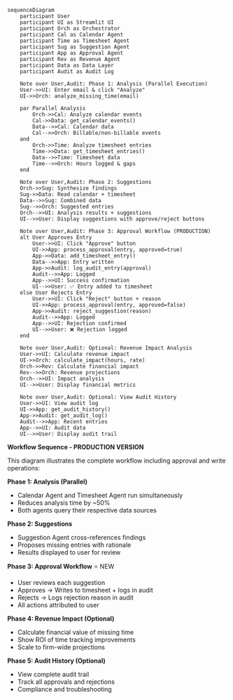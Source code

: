 ```mermaid
sequenceDiagram
    participant User
    participant UI as Streamlit UI
    participant Orch as Orchestrator
    participant Cal as Calendar Agent
    participant Time as Timesheet Agent
    participant Sug as Suggestion Agent
    participant App as Approval Agent
    participant Rev as Revenue Agent
    participant Data as Data Layer
    participant Audit as Audit Log

    Note over User,Audit: Phase 1: Analysis (Parallel Execution)
    User->>UI: Enter email & click "Analyze"
    UI->>Orch: analyze_missing_time(email)
    
    par Parallel Analysis
        Orch->>Cal: Analyze calendar events
        Cal->>Data: get_calendar_events()
        Data-->>Cal: Calendar data
        Cal-->>Orch: Billable/non-billable events
    and
        Orch->>Time: Analyze timesheet entries
        Time->>Data: get_timesheet_entries()
        Data-->>Time: Timesheet data
        Time-->>Orch: Hours logged & gaps
    end
    
    Note over User,Audit: Phase 2: Suggestions
    Orch->>Sug: Synthesize findings
    Sug->>Data: Read calendar + timesheet
    Data-->>Sug: Combined data
    Sug-->>Orch: Suggested entries
    Orch-->>UI: Analysis results + suggestions
    UI-->>User: Display suggestions with approve/reject buttons
    
    Note over User,Audit: Phase 3: Approval Workflow (PRODUCTION)
    alt User Approves Entry
        User->>UI: Click "Approve" button
        UI->>App: process_approval(entry, approved=true)
        App->>Data: add_timesheet_entry()
        Data-->>App: Entry written
        App->>Audit: log_audit_entry(approval)
        Audit-->>App: Logged
        App-->>UI: Success confirmation
        UI-->>User: ✅ Entry added to timesheet
    else User Rejects Entry
        User->>UI: Click "Reject" button + reason
        UI->>App: process_approval(entry, approved=false)
        App->>Audit: reject_suggestion(reason)
        Audit-->>App: Logged
        App-->>UI: Rejection confirmed
        UI-->>User: ❌ Rejection logged
    end
    
    Note over User,Audit: Optional: Revenue Impact Analysis
    User->>UI: Calculate revenue impact
    UI->>Orch: calculate_impact(hours, rate)
    Orch->>Rev: Calculate financial impact
    Rev-->>Orch: Revenue projections
    Orch-->>UI: Impact analysis
    UI-->>User: Display financial metrics
    
    Note over User,Audit: Optional: View Audit History
    User->>UI: View audit log
    UI->>App: get_audit_history()
    App->>Audit: get_audit_log()
    Audit-->>App: Recent entries
    App-->>UI: Audit data
    UI-->>User: Display audit trail
```

**Workflow Sequence - PRODUCTION VERSION**

This diagram illustrates the complete workflow including approval and write operations:

**Phase 1: Analysis (Parallel)**
- Calendar Agent and Timesheet Agent run simultaneously
- Reduces analysis time by ~50%
- Both agents query their respective data sources

**Phase 2: Suggestions**
- Suggestion Agent cross-references findings
- Proposes missing entries with rationale
- Results displayed to user for review

**Phase 3: Approval Workflow** ⭐ NEW
- User reviews each suggestion
- Approves → Writes to timesheet + logs in audit
- Rejects → Logs rejection reason in audit
- All actions attributed to user

**Phase 4: Revenue Impact (Optional)**
- Calculate financial value of missing time
- Show ROI of time tracking improvements
- Scale to firm-wide projections

**Phase 5: Audit History (Optional)**
- View complete audit trail
- Track all approvals and rejections
- Compliance and troubleshooting
